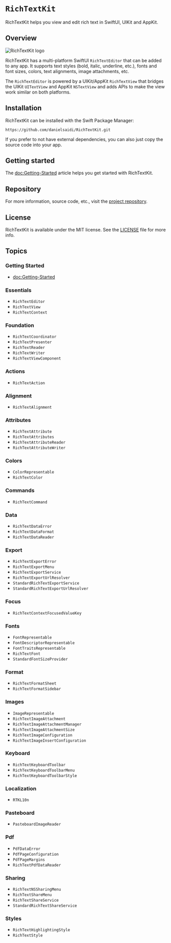 # ``RichTextKit``

RichTextKit helps you view and edit rich text in SwiftUI, UIKit and AppKit.



## Overview

![RichTextKit logo](Logo.png)

RichTextKit has a multi-platform SwiftUI `RichTextEditor` that can be added to any app. It supports text styles (bold, italic, underline, etc.), fonts and font sizes, colors, text alignments, image attachments, etc.

The `RichTextEditor` is powered by a UIKit/AppKit `RichTextView` that bridges the UIKit `UITextView` and AppKit `NSTextView` and adds APIs to make the view work similar on both platforms.



## Installation

RichTextKit can be installed with the Swift Package Manager:

```
https://github.com/danielsaidi/RichTextKit.git
```

If you prefer to not have external dependencies, you can also just copy the source code into your app.



## Getting started

The <doc:Getting-Started> article helps you get started with RichTextKit.



## Repository

For more information, source code, etc., visit the [project repository][Repository].



## License

RichTextKit is available under the MIT license. See the [LICENSE][License] file for more info.



## Topics

### Getting Started

- <doc:Getting-Started>

### Essentials

- ``RichTextEditor``
- ``RichTextView``
- ``RichTextContext``

### Foundation

- ``RichTextCoordinator``
- ``RichTextPresenter``
- ``RichTextReader``
- ``RichTextWriter``
- ``RichTextViewComponent``

### Actions

- ``RichTextAction``

### Alignment

- ``RichTextAlignment``

### Attributes

- ``RichTextAttribute``
- ``RichTextAttributes``
- ``RichTextAttributeReader``
- ``RichTextAttributeWriter``

### Colors

- ``ColorRepresentable``
- ``RichTextColor``

### Commands

- ``RichTextCommand``

### Data

- ``RichTextDataError``
- ``RichTextDataFormat``
- ``RichTextDataReader``

### Export

- ``RichTextExportError``
- ``RichTextExportMenu``
- ``RichTextExportService``
- ``RichTextExportUrlResolver``
- ``StandardRichTextExportService``
- ``StandardRichTextExportUrlResolver``

### Focus

- ``RichTextContextFocusedValueKey``

### Fonts

- ``FontRepresentable``
- ``FontDescriptorRepresentable``
- ``FontTraitsRepresentable``
- ``RichTextFont``
- ``StandardFontSizeProvider``

### Format

- ``RichTextFormatSheet``
- ``RichTextFormatSidebar``

### Images

- ``ImageRepresentable``
- ``RichTextImageAttachment``
- ``RichTextImageAttachmentManager``
- ``RichTextImageAttachmentSize``
- ``RichTextImageConfiguration``
- ``RichTextImageInsertConfiguration``

### Keyboard

- ``RichTextKeyboardToolbar``
- ``RichTextKeyboardToolbarMenu``
- ``RichTextKeyboardToolbarStyle``

### Localization

- ``RTKL10n``

### Pasteboard

- ``PasteboardImageReader``

### Pdf

- ``PdfDataError``
- ``PdfPageConfiguration``
- ``PdfPageMargins``
- ``RichTextPdfDataReader``

### Sharing

- ``RichTextNSSharingMenu``
- ``RichTextShareMenu``
- ``RichTextShareService``
- ``StandardRichTextShareService``

### Styles

- ``RichTextHighlightingStyle``
- ``RichTextStyle``



[License]: https://github.com/danielsaidi/RichTextKit/blob/master/LICENSE
[Repository]: https://github.com/danielsaidi/RichTextKit
